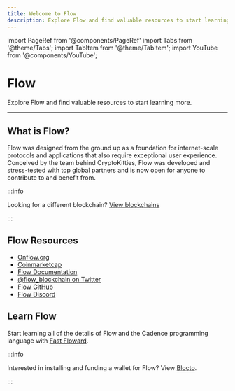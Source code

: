 ```yaml
---
title: Welcome to Flow
description: Explore Flow and find valuable resources to start learning more.
---
```


import PageRef from '@components/PageRef'
import Tabs from '@theme/Tabs';
import TabItem from '@theme/TabItem';
import YouTube from '@components/YouTube';

# Flow

Explore Flow and find valuable resources to start learning more.

---

## What is Flow?

Flow was designed from the ground up as a foundation for internet-scale protocols and applications that also require exceptional user experience. Conceived by the team behind CryptoKitties, Flow was developed and stress-tested with top global partners and is now open for anyone to contribute to and benefit from.

<YouTube videoId="WR_gVaSKeAo"/>

:::info

Looking for a different blockchain? [View blockchains](overview)

:::

## Flow Resources

- [Onflow.org](https://www.onflow.org/)
- [Coinmarketcap](https://coinmarketcap.com/currencies/flow/)
- [Flow Documentation](https://docs.onflow.org/)
- [@flow_blockchain on Twitter](https://twitter.com/flow_blockchain)
- [Flow GitHub](https://github.com/onflow/flow)
- [Flow Discord](https://discord.com/invite/J6fFnh2xx6)

## Learn Flow

Start learning all of the details of Flow and the Cadence programming language with [Fast Floward](https://github.com/decentology/fast-floward-1).

:::info

Interested in installing and funding a wallet for Flow? View [Blocto](../../learn/wallet/blocto).

:::
